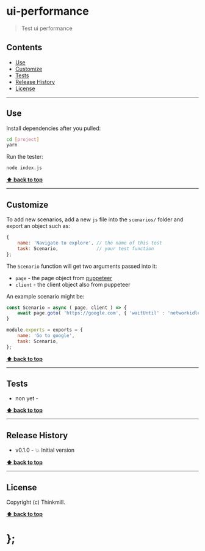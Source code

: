 ui-performance
==============

> Test ui performance

## Contents

* [Use](#use)
* [Customize](#customize)
* [Tests](#tests)
* [Release History](#release-history)
* [License](#license)


----------------------------------------------------------------------------------------------------------------------------------------------------------------


## Use

Install dependencies after you pulled:

```sh
cd [project]
yarn
```

Run the tester:

```sh
node index.js
```


**[⬆ back to top](#contents)**


----------------------------------------------------------------------------------------------------------------------------------------------------------------


## Customize

To add new scenarios, add a new `js` file into the `scenarios/` folder and export an object such as:

```js
{
	name: 'Navigate to explore', // the name of this test
	task: Scenario,              // your test function
};
```

The `Scenario` function will get two arguments passed into it:

- `page` - the page object from [puppeteer](https://github.com/GoogleChrome/puppeteer)
- `client` - the client object also from puppeteer

An example scenario might be:

```js
const Scenario = async ( page, client ) => {
	await page.goto( 'https://google.com', { 'waitUntil' : 'networkidle0' } );
}

module.exports = exports = {
	name: 'Go to google',
	task: Scenario,
};
```


**[⬆ back to top](#contents)**


----------------------------------------------------------------------------------------------------------------------------------------------------------------


## Tests

- non yet -


**[⬆ back to top](#contents)**


----------------------------------------------------------------------------------------------------------------------------------------------------------------


## Release History

* v0.1.0 - 💥 Initial version


**[⬆ back to top](#contents)**


----------------------------------------------------------------------------------------------------------------------------------------------------------------


## License

Copyright (c) Thinkmill.


**[⬆ back to top](#contents)**

# };
